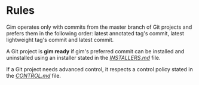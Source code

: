 # Rules

Gim operates only with commits from the master branch of Git projects and prefers them in the following order: latest annotated tag's commit, latest lightweight tag's commit and latest commit.

A Git project is **gim ready** if gim's preferred commit can be installed and uninstalled using an installer stated in the [*INSTALLERS.md*](INSTALLERS.md) file.

If a Git project needs advanced control, it respects a control policy stated in the [*CONTROL.md*](CONTROL.md) file.
